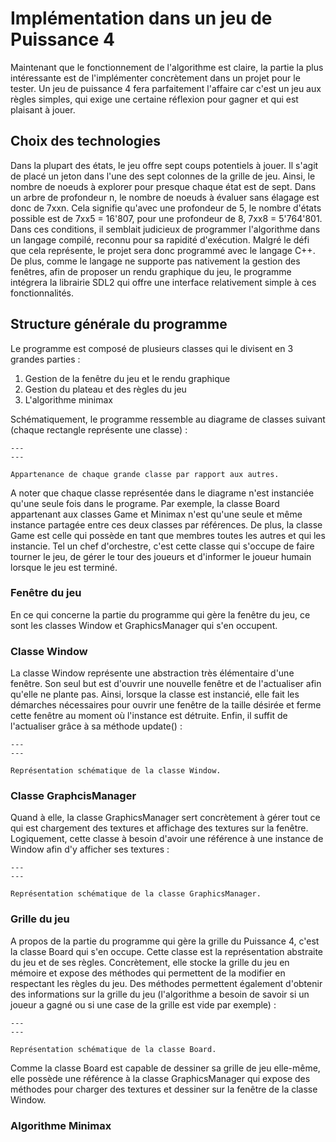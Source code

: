 # Implémentation dans un jeu de Puissance 4

Maintenant que le fonctionnement de l'algorithme est claire, la partie la plus intéressante est de l'implémenter concrètement dans un projet pour le tester. Un jeu de puissance 4 fera parfaitement l'affaire car c'est un jeu aux règles simples, qui exige une certaine réflexion pour gagner et qui est plaisant à jouer.

## Choix des technologies

Dans la plupart des états, le jeu offre sept coups potentiels à jouer. Il s'agit de placé un jeton dans l'une des sept colonnes de la grille de jeu. Ainsi, le nombre de noeuds à explorer pour presque chaque état est de sept. Dans un arbre de profondeur n, le nombre de noeuds à évaluer sans élagage est donc de 7xxn. Cela signifie qu'avec une profondeur de 5, le nombre d'états possible est de 7xx5 = 16'807, pour une profondeur de 8, 7xx8 = 5'764'801. Dans ces conditions, il semblait judicieux de programmer l'algorithme dans un langage compilé, reconnu pour sa rapidité d'exécution. Malgré le défi que cela représente, le projet sera donc programmé avec le langage C++. De plus, comme le langage ne supporte pas nativement la gestion des fenêtres, afin de proposer un rendu graphique du jeu, le programme intégrera la librairie SDL2 qui offre une interface relativement simple à ces fonctionnalités.

## Structure générale du programme

Le programme est composé de plusieurs classes qui le divisent en 3 grandes parties :

1) Gestion de la fenêtre du jeu et le rendu graphique
2) Gestion du plateau et des règles du jeu
3) L'algorithme minimax

Schématiquement, le programme ressemble au diagrame de classes suivant (chaque rectangle représente une classe) :

```{figure} images/class_diagram.png
---
---

Appartenance de chaque grande classe par rapport aux autres.
```

A noter que chaque classe représentée dans le diagrame n'est instanciée qu'une seule fois dans le programe. Par exemple, la classe Board appartenant aux classes Game et Minimax n'est qu'une seule et même instance partagée entre ces deux classes par références. De plus, la classe Game est celle qui possède en tant que membres toutes les autres et qui les instancie. Tel un chef d'orchestre, c'est cette classe qui s'occupe de faire tourner le jeu, de gérer le tour des joueurs et d'informer le joueur humain lorsque le jeu est terminé.

### Fenêtre du jeu

En ce qui concerne la partie du programme qui gère la fenêtre du jeu, ce sont les classes Window et GraphicsManager qui s'en occupent.

### Classe Window

La classe Window représente une abstraction très élémentaire d'une fenêtre. Son seul but est d'ouvrir une nouvelle fenêtre et de l'actualiser afin qu'elle ne plante pas. Ainsi, lorsque la classe est instancié, elle fait les démarches nécessaires pour ouvrir une fenêtre de la taille désirée et ferme cette fenêtre au moment où l'instance est détruite. Enfin, il suffit de l'actualiser grâce à sa méthode update() :

```{figure} images/window_class.png
---
---

Représentation schématique de la classe Window.
```

### Classe GraphcisManager

Quand à elle, la classe GraphicsManager sert concrètement à gérer tout ce qui est chargement des textures et affichage des textures sur la fenêtre. Logiquement, cette classe à besoin d'avoir une référence à une instance de Window afin d'y afficher ses textures :

```{figure} images/graphics_manager_class.png
---
---

Représentation schématique de la classe GraphicsManager.
```

### Grille du jeu

A propos de la partie du programme qui gère la grille du Puissance 4, c'est la classe Board qui s'en occupe. Cette classe est la représentation abstraite du jeu et de ses règles. Concrètement, elle stocke la grille du jeu en mémoire et expose des méthodes qui permettent de la modifier en respectant les règles du jeu. Des méthodes permettent également d'obtenir des informations sur la grille du jeu (l'algorithme a besoin de savoir si un joueur a gagné ou si une case de la grille est vide par exemple) :

```{figure} images/board_class.png
---
---

Représentation schématique de la classe Board.
```

Comme la classe Board est capable de dessiner sa grille de jeu elle-même, elle possède une référence à la classe GraphicsManager qui expose des méthodes pour charger des textures et dessiner sur la fenêtre de la classe Window.

### Algorithme Minimax